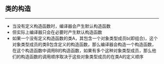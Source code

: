 ## 类的构造

------

- 当没有定义构造函数时，编译器会产生默认构造函数
- 但实际上编译器只会在必要时产生默认构造函数
- 如果一个没有定义构造函数的类A，其包含一个对象类型成员b(即组合)，这个对象类型成员的类B包含定义的构造函数，那么编译器会构造一个构造函数，在这个构造函数中调用B的构造函数，如果有多个这种对象类型成员，那么他们的构造函数的调用顺序取决于这些对象类型成员的在类A的定义顺序

